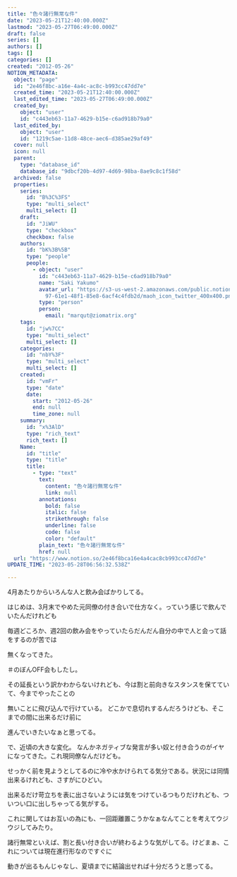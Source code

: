 ```yaml
---
title: "色々諸行無常な件"
date: "2023-05-21T12:40:00.000Z"
lastmod: "2023-05-27T06:49:00.000Z"
draft: false
series: []
authors: []
tags: []
categories: []
created: "2012-05-26"
NOTION_METADATA:
  object: "page"
  id: "2e46f8bc-a16e-4a4c-ac8c-b993cc47dd7e"
  created_time: "2023-05-21T12:40:00.000Z"
  last_edited_time: "2023-05-27T06:49:00.000Z"
  created_by:
    object: "user"
    id: "c443eb63-11a7-4629-b15e-c6ad918b79a0"
  last_edited_by:
    object: "user"
    id: "1219c5ae-11d8-48ce-aec6-d385ae29af49"
  cover: null
  icon: null
  parent:
    type: "database_id"
    database_id: "9dbcf20b-4d97-4d69-98ba-8ae9c8c1f58d"
  archived: false
  properties:
    series:
      id: "B%3C%3FS"
      type: "multi_select"
      multi_select: []
    draft:
      id: "JiWU"
      type: "checkbox"
      checkbox: false
    authors:
      id: "bK%3B%5B"
      type: "people"
      people:
        - object: "user"
          id: "c443eb63-11a7-4629-b15e-c6ad918b79a0"
          name: "Saki Yakumo"
          avatar_url: "https://s3-us-west-2.amazonaws.com/public.notion-static.com/3ad1c4\
            97-61e1-48f1-85e8-6acf4c4fdb2d/maoh_icon_twitter_400x400.png"
          type: "person"
          person:
            email: "marqut@ziomatrix.org"
    tags:
      id: "jw%7CC"
      type: "multi_select"
      multi_select: []
    categories:
      id: "nbY%3F"
      type: "multi_select"
      multi_select: []
    created:
      id: "vmFr"
      type: "date"
      date:
        start: "2012-05-26"
        end: null
        time_zone: null
    summary:
      id: "x%3AlD"
      type: "rich_text"
      rich_text: []
    Name:
      id: "title"
      type: "title"
      title:
        - type: "text"
          text:
            content: "色々諸行無常な件"
            link: null
          annotations:
            bold: false
            italic: false
            strikethrough: false
            underline: false
            code: false
            color: "default"
          plain_text: "色々諸行無常な件"
          href: null
  url: "https://www.notion.so/2e46f8bca16e4a4cac8cb993cc47dd7e"
UPDATE_TIME: "2023-05-28T06:56:32.538Z"

---
```

<link rel="stylesheet" href="https://cdn.jsdelivr.net/npm/katex@0.16.2/dist/katex.min.css" integrity="sha384-bYdxxUwYipFNohQlHt0bjN/LCpueqWz13HufFEV1SUatKs1cm4L6fFgCi1jT643X" crossorigin="anonymous">


4月あたりからいろんな人と飲み会ばかりしてる。


はじめは、3月末でやめた元同僚の付き合いで仕方なく。っていう感じで飲んでいたんだけれども


毎週どころか、週2回の飲み会をやっていたらだんだん自分の中で人と会って話をするのが苦では


無くなってきた。


＃のぼんOFF会もしたし。


その延長という訳かわからないけれども、今は割と前向きなスタンスを保てていて、今までやったことの


無いことに飛び込んで行けている。 どこかで息切れするんだろうけども、そこまでの間に出来るだけ前に


進んでいきたいなぁと思ってる。


で、近頃の大きな変化。 なんかネガティブな発言が多い奴と付き合うのがイヤになってきた。これ現同僚なんだけども。


せっかく前を見ようとしてるのに冷や水かけられてる気分である。状況には同情出来るけれども、さすがにひどい。


出来るだけ苛立ちを表に出さないようには気をつけているつもりだけれども、ついつい口に出しちゃってる気がする。


これに関してはお互いの為にも、一回距離置こうかなぁなんてことを考えてウジウジしてみたり。


諸行無常といえば、割と長い付き合いが終わるような気がしてる。けどまぁ、これについては現在進行形なのですぐに


動きが出るもんじゃなし、夏頃までに結論出せれば十分だろうと思ってる。

